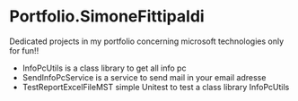 # Portfolio.SimoneFittipaldi
Dedicated projects in my portfolio concerning microsoft technologies
only for fun!!
- InfoPcUtils is a class library to get all info pc
- SendInfoPcService is a service to send mail in your email adresse
- TestReportExcelFileMST simple Unitest to test a class library InfoPcUtils
